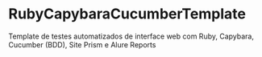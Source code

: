 # RubyCapybaraCucumberTemplate

Template de testes automatizados de interface web com Ruby, Capybara, Cucumber (BDD), Site Prism e Alure Reports
